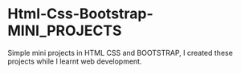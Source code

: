 # Html-Css-Bootstrap-MINI_PROJECTS
Simple mini projects in HTML CSS and BOOTSTRAP, I created these projects while I learnt web development.
